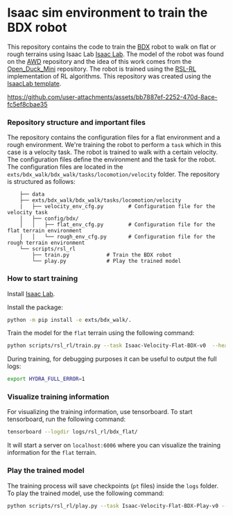 # Isaac sim environment to train the BDX robot

This repository contains the code to train the [BDX](https://la.disneyresearch.com/publication/design-and-control-of-a-bipedal-robotic-character/) robot  to walk on flat or rough terrains using Isaac Lab [Isaac Lab](https://github.com/isaac-sim/IsaacLab). The model of the robot was found on the [AWD](https://github.com/rimim/AWD) repository and the idea of this work comes from the [Open_Duck_Mini](https://github.com/apirrone/Open_Duck_Mini) repository. The robot is trained using the [RSL-RL](https://github.com/leggedrobotics/rsl_rl) implementation of RL algorithms.
This repository was created using the [IsaacLab template](https://github.com/isaac-sim/IsaacLabExtensionTemplate/tree/main).



https://github.com/user-attachments/assets/bb7887ef-2252-470d-8ace-fc5ef8cbae35

### Repository structure and important files

The repository contains the configuration files for a flat environment and a rough environment. We're training the robot to perform a `task` which in this case is a velocity task. The robot is trained to walk with a certain velocity. The configuration files define the environment and the task for the robot. The configuration files are located in the `exts/bdx_walk/bdx_walk/tasks/locomotion/velocity` folder.
The repository is structured as follows:

```
    ├── data
    ├── exts/bdx_walk/bdx_walk/tasks/locomotion/velocity
    |   ├── velocity_env_cfg.py        # Configuration file for the velocity task
    │   ├── config/bdx/          
    │   │   ├── flat_env_cfg.py        # Configuration file for the flat terrain environment
    │   │   └── rough_env_cfg.py       # Configuration file for the rough terrain environment
    └── scripts/rsl_rl
        ├── train.py            # Train the BDX robot
        └── play.py             # Play the trained model
```

### How to start training

Install [Isaac Lab](https://github.com/isaac-sim/IsaacLab).


Install the package:
```sh
python -m pip install -e exts/bdx_walk/.
```

Train the model for the `flat` terrain using the following command:
```sh
python scripts/rsl_rl/train.py --task Isaac-Velocity-Flat-BDX-v0  --headless --num_envs 4096
```

During training, for debugging purposes it can be useful to output the full logs:
```sh
export HYDRA_FULL_ERROR=1
```


### Visualize training information
For visualizing the training information, use tensorboard. To start tensorboard, run the following command:
```sh
tensorboard --logdir logs/rsl_rl/bdx_flat/
```
It will start a server on `localhost:6006` where you can visualize the training information for the `flat` terrain.

### Play the trained model

The training process will save checkpoints (`pt` files) inside the `logs` folder. To play the trained model, use the following command:
```sh
python scripts/rsl_rl/play.py --task Isaac-Velocity-Flat-BDX-Play-v0 --num_envs 32 --checkpoint [/PATH/TO/model.pt]
```
